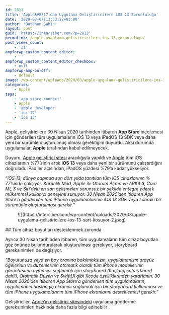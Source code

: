 ```yaml
---
id: 2813
title: 'Apple&#8217;dan Uygulama Geliştiricilere iOS 13 Zorunluluğu'
date: '2020-03-07T13:53:22+03:00'
author: 'Batuhan Şahin'
layout: post
guid: 'https://intersiber.com/?p=2813'
permalink: /apple-uygulama-gelistiricilere-ios-13-zorunlulugu/
post_views_count:
    - '31'
ampforwp_custom_content_editor:
    - ''
ampforwp_custom_content_editor_checkbox:
    - null
ampforwp-amp-on-off:
    - default
image: /wp-content/uploads/2020/03/apple-uygulama-gelistiricilere-ios-13-sart-kosuyor.jpg
categories:
    - Apple
tags:
    - 'app store connect'
    - apple
    - 'apple developer'
    - 'ios 12'
    - 'ios 13'
---
```


Apple, geliştiricilere 30 Nisan 2020 tarihinden itibaren **App Store** incelemesi için gönderilen tüm uygulamaların iOS 13 veya iPadOS 13 SDK veya daha yeni bir sürümle oluşturulmuş olması gerektiğini duyurdu. Aksi durumda uygulamalar, **Apple** tarafından kabul edilmeyecek.

Duyuru, [Apple geliştirici sitesi](https://developer.apple.com/news/?id=03042020b) aracılığıyla yapıldı ve [Apple](https://developer.apple.com/news/?id=03042020b) tüm iOS cihazlarının %77’sinin artık **iOS 13** veya daha yeni bir sürümünü çalıştırdığını doğruladı. iPad’ler açısından, iPadOS yüzdesi %79’a kadar yükseliyor.

*“iOS 13, dünya çapında son dört yılda tanıtılan tüm iOS cihazlarının % 77’sinde çalışıyor. Karanlık Mod, Apple ile Oturum Açma ve ARKit 3, Core ML 3 ve Siri’deki en son gelişmeleri sorunsuz bir şekilde entegre ederek mükemmel kullanıcı deneyimi sunuyor. 30 Nisan 2020’den itibaren App Store’a gönderilen tüm iPhone uygulamalarının iOS 13 SDK veya sonraki bir sürümüyle oluşturulması gerekir.”*

<figure class="wp-block-image size-large">![](https://intersiber.com/wp-content/uploads/2020/03/apple-uygulama-gelistiricilere-ios-13-sart-kosuyor-2.jpeg)</figure>## Tüm cihaz boyutları desteklenmek zorunda

Ayrıca 30 Nisan tarihinden itibaren, tüm uygulamaların tüm cihaz boyutları göz önünde bulundurularak oluşturulması gerekiyor, storyboard gereksinimleri de değişiyor.

*“Boyutunuza veya en boy oranına bakılmaksızın, uygulamanızın arayüz öğelerinin ve düzenlerinin otomatik olarak tüm iPhone modellerinin görüntüsüne uymasını sağlamak için storyboard (başlangıç ​​storyboard dahil), Otomatik Düzen ve SwiftUI gibi Xcode özelliklerinden yararlanın. 30 Nisan 2020’den itibaren App Store’a gönderilen tüm uygulamaların, uygulamanın başlangıç ​​ekranını sağlamak için bir storyboard kullanması ve tüm iPhone uygulamalarının tüm iPhone ekranlarını desteklemesi gerekir.”*

Geliştiriciler, [Apple’ın geliştirici sitesindeki](https://developer.apple.com/ios/submit/) uygulama gönderme gereksinimleri hakkında daha fazla bilgi edinebilir .